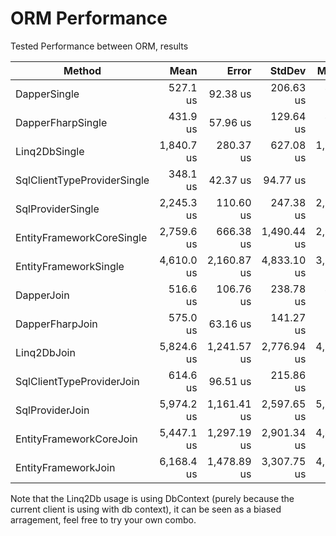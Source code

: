 # ORM Performance

Tested Performance between ORM, results

|                      Method |       Mean |       Error |      StdDev |     Median |        Min |         Max |
|---------------------------- |-----------:|------------:|------------:|-----------:|-----------:|------------:|
|                DapperSingle |   527.1 us |    92.38 us |   206.63 us |   499.9 us |   238.4 us |  1,087.7 us |
|           DapperFharpSingle |   431.9 us |    57.96 us |   129.64 us |   419.2 us |   272.8 us |  1,046.9 us |
|               Linq2DbSingle | 1,840.7 us |   280.37 us |   627.08 us | 1,694.9 us | 1,439.7 us |  6,176.6 us |
| SqlClientTypeProviderSingle |   348.1 us |    42.37 us |    94.77 us |   313.8 us |   240.9 us |    676.2 us |
|           SqlProviderSingle | 2,245.3 us |   110.60 us |   247.38 us | 2,171.3 us | 1,781.5 us |  2,894.5 us |
|   EntityFrameworkCoreSingle | 2,759.6 us |   666.38 us | 1,490.44 us | 2,243.4 us | 1,800.0 us |  8,319.9 us |
|       EntityFrameworkSingle | 4,610.0 us | 2,160.87 us | 4,833.10 us | 3,258.4 us | 1,975.0 us | 35,346.9 us |
|                  DapperJoin |   516.6 us |   106.76 us |   238.78 us |   460.6 us |   269.3 us |  1,334.6 us |
|             DapperFharpJoin |   575.0 us |    63.16 us |   141.27 us |   536.6 us |   376.6 us |    922.4 us |
|                 Linq2DbJoin | 5,824.6 us | 1,241.57 us | 2,776.94 us | 4,561.5 us | 3,753.3 us | 16,450.5 us |
|   SqlClientTypeProviderJoin |   614.6 us |    96.51 us |   215.86 us |   560.9 us |   376.3 us |  1,603.2 us |
|             SqlProviderJoin | 5,974.2 us | 1,161.41 us | 2,597.65 us | 5,376.4 us | 3,913.3 us | 23,464.3 us |
|     EntityFrameworkCoreJoin | 5,447.1 us | 1,297.19 us | 2,901.34 us | 4,427.2 us | 3,682.3 us | 17,103.6 us |
|         EntityFrameworkJoin | 6,168.4 us | 1,478.89 us | 3,307.75 us | 4,970.8 us | 4,006.9 us | 20,772.4 us |


Note that the Linq2Db usage is using DbContext (purely because the current client is using with db context), it can be seen as a biased arragement, feel free to try your own combo.
